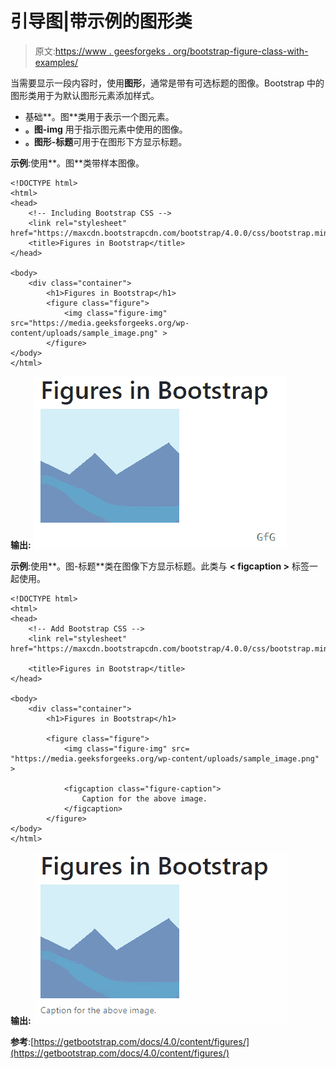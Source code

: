# 引导图|带示例的图形类

> 原文:[https://www . geesforgeks . org/bootstrap-figure-class-with-examples/](https://www.geeksforgeeks.org/bootstrap-figure-class-with-examples/)

当需要显示一段内容时，使用**图形**，通常是带有可选标题的图像。Bootstrap 中的图形类用于为默认图形元素添加样式。

*   基础**。图**类用于表示一个图元素。
*   **。图-img** 用于指示图元素中使用的图像。
*   **。图形-标题**可用于在图形下方显示标题。

**示例**:使用**。图**类带样本图像。

```
<!DOCTYPE html>
<html>
<head>
    <!-- Including Bootstrap CSS -->
    <link rel="stylesheet" href="https://maxcdn.bootstrapcdn.com/bootstrap/4.0.0/css/bootstrap.min.css">
    <title>Figures in Bootstrap</title>
</head>

<body>
    <div class="container">
        <h1>Figures in Bootstrap</h1>
        <figure class="figure">
            <img class="figure-img" src="https://media.geeksforgeeks.org/wp-content/uploads/sample_image.png" >
        </figure>
</body>
</html>                    
```

**输出:**
![figure without caption](img/7255afbba0ca86f513fc5fdbc6a53d8c.png)

**示例**:使用**。图-标题**类在图像下方显示标题。此类与 **< figcaption >** 标签一起使用。

```
<!DOCTYPE html>
<html>
<head>
    <!-- Add Bootstrap CSS -->
    <link rel="stylesheet" href="https://maxcdn.bootstrapcdn.com/bootstrap/4.0.0/css/bootstrap.min.css">

    <title>Figures in Bootstrap</title>
</head>

<body>
    <div class="container">
        <h1>Figures in Bootstrap</h1>

        <figure class="figure">
            <img class="figure-img" src= "https://media.geeksforgeeks.org/wp-content/uploads/sample_image.png" >

            <figcaption class="figure-caption">
                Caption for the above image.
            </figcaption>
        </figure>
</body>
</html>                    
```

**输出:**
![figure with caption](img/d7ea2e18db41fa22ea1959615fc17bcf.png)

**参考**:[https://getbootstrap.com/docs/4.0/content/figures/](https://getbootstrap.com/docs/4.0/content/figures/)